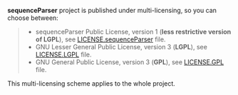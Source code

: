 **sequenceParser** project is published under multi-licensing, so you can choose between:
>* sequenceParser Public License, version 1 (**less restrictive version of LGPL**), see [LICENSE.sequenceParser](LICENSE.sequenceParser) file.
>* GNU Lesser General Public License, version 3 (**LGPL**), see [LICENSE.LGPL](LICENSE.LGPL) file.
>* GNU General Public License, version 3 (**GPL**), see [LICENSE.GPL](LICENSE.GPL) file.

This multi-licensing scheme applies to the whole project.
